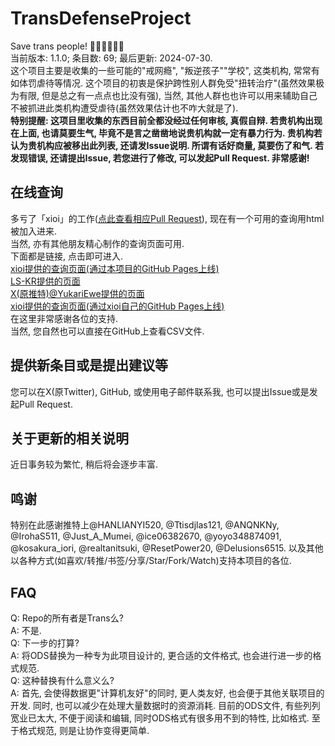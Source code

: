 <!--
 * @Author: FunctionSir
 * @License: AGPLv3
 * @Date: 2024-07-30 22:04:54
 * @LastEditTime: 2024-07-30 22:42:47
 * @LastEditors: FunctionSir
 * @Description: README.md
 * @FilePath: /TransDefenseProject/README.md
-->
# TransDefenseProject

Save trans people! 🏳️‍⚧️🏳️‍⚧️🏳️‍⚧️  
当前版本: 1.1.0; 条目数: 69; 最后更新: 2024-07-30.  
这个项目主要是收集的一些可能的"戒网瘾", "叛逆孩子""学校", 这类机构, 常常有如体罚虐待等情况. 这个项目的初衷是保护跨性别人群免受"扭转治疗"(虽然效果极为有限, 但是总之有一点点也比没有强), 当然, 其他人群也也许可以用来辅助自己不被抓进此类机构遭受虐待(虽然效果估计也不咋大就是了).  
**特别提醒: 这项目里收集的东西目前全都没经过任何审核, 真假自辩. 若贵机构出现在上面, 也请莫要生气, 毕竟不是言之凿凿地说贵机构就一定有暴力行为. 贵机构若认为贵机构应被移出此列表, 还请发Issue说明. 所谓有话好商量, 莫要伤了和气. 若发现错误, 还请提出Issue, 若您进行了修改, 可以发起Pull Request. 非常感谢!**  

## 在线查询

多亏了「xioi」的工作([点此查看相应Pull Request](https://github.com/FunctionSir/TransDefenseProject/pull/5)), 现在有一个可用的查询用html被加入进来.  
当然, 亦有其他朋友精心制作的查询页面可用.  
下面都是链接, 点击即可进入.  
[xioi提供的查询页面(通过本项目的GitHub Pages上线)](https://functionsir.github.io/TransDefenseProject/search.html)  
[LS-KR提供的页面](https://ovoneko.github.io/TDP-FT/)  
[X(原推特)@YukariEwe提供的页面](https://unknown-list.0x7f.cc/)  
[xioi提供的查询页面(通过xioi自己的GitHub Pages上线)](https://xioi.github.io/save_trans/search.html)  
在这里非常感谢各位的支持.  
当然, 您自然也可以直接在GitHub上查看CSV文件.  

## 提供新条目或是提出建议等

您可以在X(原Twitter), GitHub, 或使用电子邮件联系我, 也可以提出Issue或是发起Pull Request.  

## 关于更新的相关说明

近日事务较为繁忙, 稍后将会逐步丰富.  

## 鸣谢

特别在此感谢推特上@HANLIANYI520, @Ttisdjlas121, @ANQNKNy, @IrohaS511, @Just_A_Mumei, @ice06382670, @yoyo348874091, @kosakura_iori, @realtanitsuki, @ResetPower20, @Delusions6515. 以及其他以各种方式(如喜欢/转推/书签/分享/Star/Fork/Watch)支持本项目的各位.  

## FAQ

Q: Repo的所有者是Trans么?  
A: 不是.  
Q: 下一步的打算?  
A: 将ODS替换为一种专为此项目设计的, 更合适的文件格式, 也会进行进一步的格式规范.  
Q: 这种替换有什么意义么?  
A: 首先, 会使得数据更"计算机友好"的同时, 更人类友好, 也会便于其他关联项目的开发. 同时, 也可以减少在处理大量数据时的资源消耗. 目前的ODS文件, 有些列列宽业已太大, 不便于阅读和编辑, 同时ODS格式有很多用不到的特性, 比如格式. 至于格式规范, 则是让协作变得更简单.  
